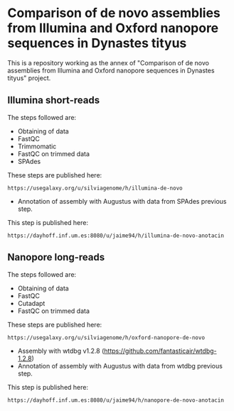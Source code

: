 # Comparison of de novo assemblies from Illumina and Oxford nanopore sequences in Dynastes tityus
This is a repository working as the annex of "Comparison of de novo assemblies from Illumina and Oxford nanopore sequences in Dynastes tityus" project.

## Illumina short-reads
The steps followed are:

- Obtaining of data
- FastQC
- Trimmomatic
- FastQC on trimmed data
- SPAdes

These steps are published here:

```
https://usegalaxy.org/u/silviagenome/h/illumina-de-novo
```

- Annotation of assembly with Augustus with data from SPAdes previous step.

This step is published here:

```
https://dayhoff.inf.um.es:8080/u/jaime94/h/illumina-de-novo-anotacin
```

## Nanopore long-reads
The steps followed are:

- Obtaining of data
- FastQC
- Cutadapt
- FastQC on trimmed data

These steps are published here:

```
https://usegalaxy.org/u/silviagenome/h/oxford-nanopore-de-novo
```

- Assembly with wtdbg v1.2.8 (https://github.com/fantasticair/wtdbg-1.2.8)
- Annotation of assembly with Augustus with data from wtdbg previous step.

This step is published here:
```
https://dayhoff.inf.um.es:8080/u/jaime94/h/nanopore-de-novo-anotacin
```
